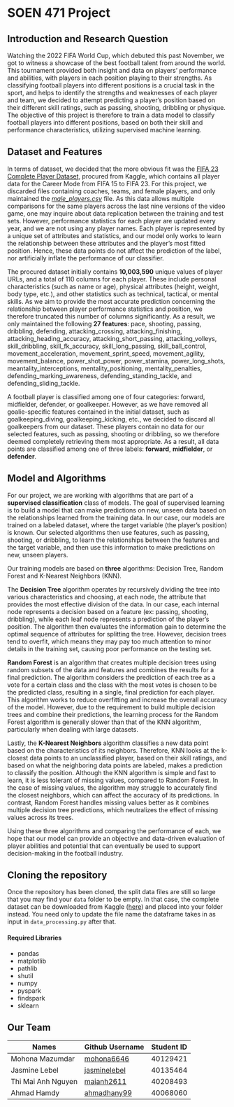 # SOEN 471 Project

## Introduction and Research Question

Watching the 2022 FIFA World Cup, which debuted this past November, we got to witness a showcase of the best football talent from around the world. This tournament provided both insight and data on players’ performance and abilities, with players in each position playing to their strengths. As classifying football players into different positions is a crucial task in the sport, and helps to identify the strengths and weaknesses of each player and team, we decided to attempt predicting a player’s position based on their different skill ratings, such as passing, shooting, dribbling or physique. The objective of this project is therefore to train a data model to classify football players into different positions, based on both their skill and performance characteristics, utilizing supervised machine learning.

## Dataset and Features

In terms of dataset, we decided that the more obvious fit was the [FIFA 23 Complete Player Dataset](https://www.kaggle.com/datasets/stefanoleone992/fifa-23-complete-player-dataset), procured from Kaggle, which contains all player data for the Career Mode from FIFA 15 to FIFA 23. For this project, we discarded files containing coaches, teams, and female players, and only maintained the [_male_players.csv_](https://www.kaggle.com/datasets/stefanoleone992/fifa-23-complete-player-dataset?select=male_players.csv) file. As this data allows multiple comparisons for the same players across the last nine versions of the video game, one may inquire about data replication between the training and test sets. However, performance statistics for each player are updated every year, and we are not using any player names. Each player is represented by a unique set of attributes and statistics, and our model only works to learn the relationship between these attributes and the player’s most fitted position. Hence, these data points do not affect the prediction of the label, nor artificially inflate the performance of our classifier.

The procured dataset initially contains **10,003,590** unique values of player URLs, and a total of 110 columns for each player. These include personal characteristics (such as name or age), physical attributes (height, weight, body type, etc.), and other statistics such as technical, tactical, or mental skills. As we aim to provide the most accurate prediction concerning the relationship between player performance statistics and position, we therefore truncated this number of columns significantly. As a result, we only maintained the following **27 features**: pace, shooting, passing, dribbling, defending, attacking_crossing, attacking_finishing, attacking_heading_accuracy, attacking_short_passing, attacking_volleys, skill_dribbling, skill_fk_accuracy, skill_long_passing, skill_ball_control, movement_acceleration, movement_sprint_speed, movement_agility, movement_balance, power_shot_power, power_stamina, power_long_shots, meantality_interceptions, mentality_positioning, mentality_penalties, defending_marking_awareness, defending_standing_tackle, and defending_sliding_tackle.

A football player is classified among one of four categories: forward, midfielder, defender, or goalkeeper. However, as we have removed all goalie-specific features contained in the initial dataset, such as goalkeeping_diving, goalkeeping_kicking, etc., we decided to discard all goalkeepers from our dataset. These players contain no data for our selected features, such as passing, shooting or dribbling, so we therefore deemed completely retrieving them most appropriate. As a result, all data points are classified among one of three labels: **forward**, **midfielder**, or **defender**.

## Model and Algorithms

For our project, we are working with algorithms that are part of a **supervised classification** class of models. The goal of supervised learning is to build a model that can make predictions on new, unseen data based on the relationships learned from the training data. In our case, our models are trained on a labeled dataset, where the target variable (the player’s position) is known. Our selected algorithms then use features, such as passing, shooting, or dribbling, to learn the relationships between the features and the target variable, and then use this information to make predictions on new, unseen players.

Our training models are based on **three** algorithms: Decision Tree, Random Forest and K-Nearest Neighbors (KNN). 

The **Decision Tree** algorithm operates by recursively dividing the tree into various characteristics and choosing, at each node, the attribute that provides the most effective division of the data. In our case, each internal node represents a decision based on a feature (ex: passing, shooting, dribbling), while each leaf node represents a prediction of the player’s position. The algorithm then evaluates the information gain to determine the optimal sequence of attributes for splitting the tree. However, decision trees tend to overfit, which means they may pay too much attention to minor details in the training set, causing poor performance on the testing set. 

**Random Forest** is an algorithm that creates multiple decision trees using random subsets of the data and features and combines the results for a final prediction. The algorithm considers the prediction of each tree as a vote for a certain class and the class with the most votes is chosen to be the predicted class, resulting in a single, final prediction for each player. This algorithm works to reduce overfitting and increase the overall accuracy of the model. However, due to the requirement to build multiple decision trees and combine their predictions, the learning process for the Random Forest algorithm is generally slower than that of the KNN algorithm, particularly when dealing with large datasets. 

Lastly, the **K-Nearest Neighbors** algorithm classifies a new data point based on the characteristics of its neighbors. Therefore, KNN looks at the k-closest data points to an unclassified player, based on their skill ratings, and based on what the neighboring data points are labeled, makes a prediction to classify the position.  Although the KNN algorithm is simple and fast to learn, it is less tolerant of missing values, compared to Random Forest. In the case of missing values, the algorithm may struggle to accurately find the closest neighbors, which can affect the accuracy of its predictions. In contrast, Random Forest handles missing values better as it combines multiple decision tree predictions, which neutralizes the effect of missing values across its trees. 

Using these three algorithms and comparing the performance of each, we hope that our model can provide an objective and data-driven evaluation of player abilities and potential that can eventually be used to support decision-making in the football industry.

## Cloning the repository

Once the repository has been cloned, the split data files are still so large that you may find your `data` folder to be empty. In that case, the complete dataset can be downloaded from Kaggle ([here](https://www.kaggle.com/datasets/stefanoleone992/fifa-23-complete-player-dataset?select=male_players.csv)) and placed into your folder instead. You need only to update the file name the dataframe takes in as input in `data_processing.py` after that.

#### Required Libraries

- pandas
- matplotlib
- pathlib
- shutil
- numpy
- pyspark
- findspark
- sklearn

## Our Team
|       Names         |   Github Username | Student ID | 
|    -------------    |   -------------   | ------------- |
| Mohona Mazumdar     | [mohona6646](https://github.com/mohona6646)       | 40129421   |
| Jasmine Lebel       | [jasminelebel](https://github.com/jasminelebel)  | 40135464    |
| Thi Mai Anh Nguyen  | [maianh2611](https://github.com/maianh2611)  | 40208493   |
| Ahmad Hamdy         | [ahmadhany99](https://github.com/ahmadhany99)  | 40068060   |
